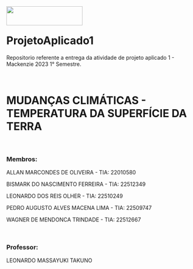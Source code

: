 <img src="https://logodownload.org/wp-content/uploads/2017/09/mackenzie-logo.png" height="50" width="200" align="left">
<br><br>

<h1> ProjetoAplicado1</h1>
<p>Repositorio referente a entrega da atividade de projeto aplicado 1 - Mackenzie 2023 1° Semestre.<p/>
<br>
<h1>MUDANÇAS CLIMÁTICAS - TEMPERATURA DA SUPERFÍCIE DA TERRA</h1>
<br>
<h3>Membros:</h3>
<p>ALLAN MARCONDES DE OLIVEIRA - TIA: 22010580</p>
<p>BISMARK DO NASCIMENTO FERREIRA - TIA: 22512349</p>
<p>LEONARDO DOS REIS OLHER - TIA: 22510249</p>
<p>PEDRO AUGUSTO ALVES MACENA LIMA - TIA: 22509747</p>
<p>WAGNER DE MENDONCA TRINDADE - TIA: 22512667</p>
<br>
<h3>Professor:</h3>
<p> LEONARDO MASSAYUKI TAKUNO</p>
